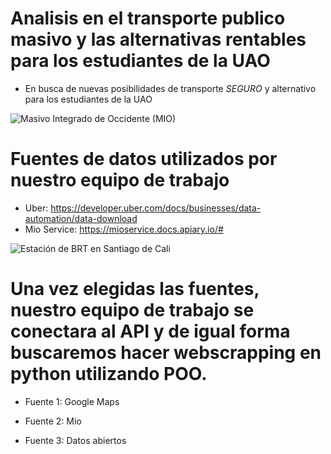 # Analisis en el transporte publico masivo y las alternativas  rentables para los estudiantes de la UAO
- En busca de nuevas posibilidades de transporte *SEGURO* y alternativo para los estudiantes de la UAO

![Masivo Integrado de Occidente (MIO)](https://www.uao.edu.co/wp-content/uploads/2020/09/internacionalizacion-en-la-uao.jpg)

# Fuentes de datos utilizados por nuestro equipo de trabajo 
- Uber: https://developer.uber.com/docs/businesses/data-automation/data-download
- Mio Service: https://mioservice.docs.apiary.io/#

![Estación de BRT en Santiago de Cali](https://upload.wikimedia.org/wikipedia/commons/a/a0/BRT%2C_santiago_de_Cali_station.jpg)

# Una vez elegidas las fuentes, nuestro equipo de trabajo se conectara al API y de igual forma buscaremos hacer webscrapping en python utilizando POO.

- Fuente 1: Google Maps

- Fuente 2: Mio

- Fuente 3: Datos abiertos


